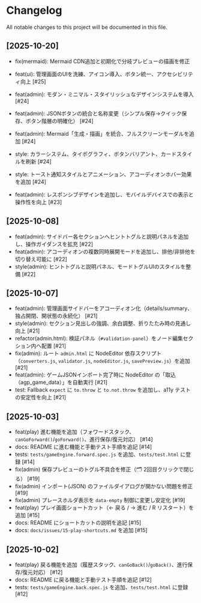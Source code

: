 # Changelog

All notable changes to this project will be documented in this file.

## [2025-10-20]

- fix(mermaid): Mermaid CDN追加と初期化で分岐プレビューの描画を修正

- feat(ui): 管理画面のUIを洗練、アイコン導入、ボタン統一、アクセシビリティ向上 [#25]

- feat(admin): モダン・ミニマル・スタイリッシュなデザインシステムを導入 [#24]
- feat(admin): JSONボタンの統合と名称変更（シンプル保存→クイック保存、ボタン階層の明確化） [#24]
- feat(admin): Mermaid「生成・描画」を統合、フルスクリーンモーダルを追加 [#24]
- style: カラーシステム、タイポグラフィ、ボタンバリアント、カードスタイルを刷新 [#24]
- style: トースト通知スタイルとアニメーション、アコーディオンホバー効果を追加 [#24]
- feat(admin): レスポンシブデザインを追加し、モバイルデバイスでの表示と操作性を向上 [#23]

## [2025-10-08]

- feat(admin): サイドバー各セクションへヒントトグルと説明パネルを追加し、操作ガイダンスを拡充 [#22]
- feat(admin): アコーディオンの複数同時展開モードを追加し、排他/非排他を切り替え可能に [#22]
- style(admin): ヒントトグルと説明パネル、モードトグルUIのスタイルを整備 [#22]

## [2025-10-07]

- feat(admin): 管理画面サイドバーをアコーディオン化（details/summary、独占開閉、開状態の永続化） [#21]
- style(admin): セクション見出しの強調、余白調整、折りたたみ時の見通し向上 [#21]
- refactor(admin.html): 検証パネル（`#validation-panel`）をノード編集セクション内へ配置 [#21]
- fix(admin): ルート `admin.html` に NodeEditor 依存スクリプト（`converters.js`, `validator.js`, `nodeEditor.js`, `savePreview.js`）を追加 [#21]
- feat(admin): ゲームJSONインポート完了時に NodeEditor の「取込（agp_game_data）」を自動実行 [#21]
- test: Fallback `expect` に `to.throw` と `to.not.throw` を追加し、a11y テストの安定性を向上 [#21]

## [2025-10-03]

- feat(play) 進む機能を追加（フォワードスタック、`canGoForward()`/`goForward()`、進行保存/復元対応） [#14]
- docs: README に進む機能と手動テスト手順を追記 [#14]
- tests: `tests/gameEngine.forward.spec.js` を追加、`tests/test.html` に登録 [#14]
- fix(admin) 保存プレビューのトグル不具合を修正（🗂 2回目クリックで閉じる） [#19]
- fix(admin) インポート(JSON) のファイルダイアログが開かない問題を修正 [#19]
- fix(admin) プレースホルダ表示を `data-empty` 制御に変更し安定化 [#19]
- feat(play) プレイ画面ショートカット（← 戻る / → 進む / R リスタート）を追加 [#15]
- docs: README にショートカットの説明を追記 [#15]
- docs: `docs/issues/15-play-shortcuts.md` を追加 [#15]

## [2025-10-02]

- feat(play) 戻る機能を追加（履歴スタック、`canGoBack()`/`goBack()`、進行保存/復元対応） [#12]
- docs: README に戻る機能と手動テスト手順を追記 [#12]
- tests: `tests/gameEngine.back.spec.js` を追加、`tests/test.html` に登録 [#12]
